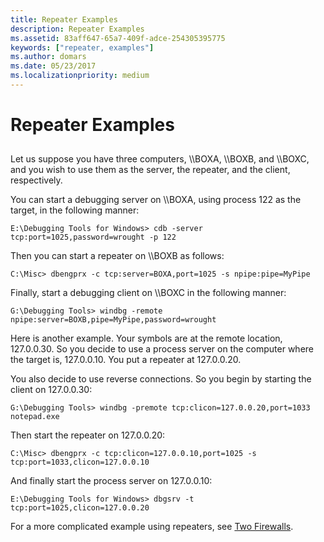 ```yaml
---
title: Repeater Examples
description: Repeater Examples
ms.assetid: 83aff647-65a7-409f-adce-254305395775
keywords: ["repeater, examples"]
ms.author: domars
ms.date: 05/23/2017
ms.localizationpriority: medium
---
```


# Repeater Examples


## <span id="ddk_repeater_examples_dbg"></span><span id="DDK_REPEATER_EXAMPLES_DBG"></span>


Let us suppose you have three computers, \\\\BOXA, \\\\BOXB, and \\\\BOXC, and you wish to use them as the server, the repeater, and the client, respectively.

You can start a debugging server on \\\\BOXA, using process 122 as the target, in the following manner:

```console
E:\Debugging Tools for Windows> cdb -server tcp:port=1025,password=wrought -p 122 
```

Then you can start a repeater on \\\\BOXB as follows:

```console
C:\Misc> dbengprx -c tcp:server=BOXA,port=1025 -s npipe:pipe=MyPipe 
```

Finally, start a debugging client on \\\\BOXC in the following manner:

```console
G:\Debugging Tools> windbg -remote npipe:server=BOXB,pipe=MyPipe,password=wrought 
```

Here is another example. Your symbols are at the remote location, 127.0.0.30. So you decide to use a process server on the computer where the target is, 127.0.0.10. You put a repeater at 127.0.0.20.

You also decide to use reverse connections. So you begin by starting the client on 127.0.0.30:

```console
G:\Debugging Tools> windbg -premote tcp:clicon=127.0.0.20,port=1033 notepad.exe 
```

Then start the repeater on 127.0.0.20:

```console
C:\Misc> dbengprx -c tcp:clicon=127.0.0.10,port=1025 -s tcp:port=1033,clicon=127.0.0.10 
```

And finally start the process server on 127.0.0.10:

```console
E:\Debugging Tools for Windows> dbgsrv -t tcp:port=1025,clicon=127.0.0.20 
```

For a more complicated example using repeaters, see [Two Firewalls](two-firewalls.md).

 

 





